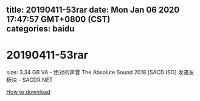 
title: 20190411-53rar
date: Mon Jan 06 2020 17:47:57 GMT+0800 (CST)    
categories: baidu
---

# 20190411-53rar
size: 3.34 GB
 VA - 绝对的声音 The Absolute Sound 2018 [SACD ISO] 发骚友板块 - SACDR.NET
 

[How to download](https://bpcam.bemobtrk.com/go/2ceec3aa-1ca2-46d6-b9ff-aaa5c184517c?jno=3295)